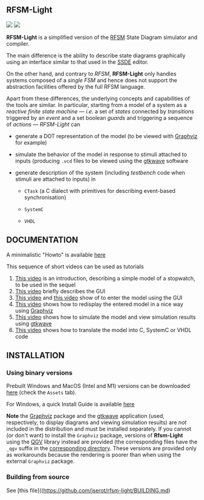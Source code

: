 ## RFSM-Light 

![](./doc/snapshot.png)
![](./doc/wave.png)

**RFSM-Light** is a simplified version of the [RFSM](https://github.com/jserot/rfsm) State Diagram
simulator and compiler. 

The main difference is the ability to describe state diagrams graphically using an
interface similar to that used in the [SSDE](https://github.com/jserot/ssde) editor.

On the other hand, and contrary to *RFSM*, **RFSM-Light** only handles systems composed of a *single
FSM* and hence does not support the abstraction facilities offered by the full RFSM language.
 
Apart from these differences, the underlying concepts and capabilities of the tools are similar.  In
particular, starting from a model of a system as a *reactive finite state machine* &mdash; *i.e.* a
set of *states* connected by *transitions* triggered by an *event* and a set boolean *guards* and
triggering a sequence of *actions* &mdash; *RFSM-Light* can

- generate a DOT representation of the model (to be viewed with [Graphviz](http://www.graphviz.org) for example)

- simulate the behavior of the model in response to stimuli attached to inputs (producing `.vcd`
files to be viewed using the [gtkwave](http://gtkwave.sourceforge.net) software

- generate description of the system (including *testbench* code when stimuli are attached to
  inputs) in

    - `CTask` (a C dialect with primitives for describing event-based synchronisation)

    - `SystemC`

    - `VHDL` 

## DOCUMENTATION

A minimalistic "Howto" is available
[here](https://github.com/jserot/rfsm-light/blob/master/doc/using.md)

This sequence of short videos can be used as tutorials
1. [This video](https://github.com/jserot/rfsm-light/releases/download/1.3.1/0-Chrono.mov) is an
   introduction, describing a simple model of a stopwatch, to be used in the sequel
2. [This video](https://github.com/jserot/rfsm-light/releases/download/1.3.1/1-Interface.mov) 
   briefly describes the GUI
3. [This video](https://github.com/jserot/rfsm-light/releases/download/1.3.1/2-SaisieModele.mov) and
   [this video](https://github.com/jserot/rfsm-light/releases/download/1.3.1/3-SaisieModele-suite.mov)
   show of to enter the model using the GUI
4. [This video](https://github.com/jserot/rfsm-light/releases/download/1.3.1/4-Visualisation.mov)
   shows how to redisplay the entered model in a nice way using [Graphviz](http://www.graphviz.org)
5. [This video](https://github.com/jserot/rfsm-light/releases/download/1.3.1/5-Simulation.mov) shows
   how to simulate the model and view simulation results using [gtkwave](http://gtkwave.sourceforge.net)
6. [This video](https://github.com/jserot/rfsm-light/releases/download/1.3.1/6-GenerationCode.mov)
   shows how to translate the model into C, SystemC or VHDL code 

## INSTALLATION

### Using binary versions

Prebuilt Windows and MacOS (Intel and M1) versions can be downloaded
[here](https://github.com/jserot/rfsm-light/releases) (check the `Assets` tab).

For Windows, a quick Install Guide is available
[here](https://github.com/jserot/rfsm-light/blob/master/dist/windows/windows-install-guide.pdf)

**Note** the [Graphviz](http://www.graphviz.org) package and the [gtkwave](http://gtkwave.sourceforge.net)
application (used, respectively, to display diagrams and viewing simulation results) are _not_
included in the distribution and must be installed separately. If you cannot (or don't want) to install
the `Graphviz` package, versions of **Rfsm-Light** using the [QGV](https://github.com/nbergont/qgv)
library instead are provided (the corresponding files have the `_qgv` suffix in the [corresponding
directory](https://github.com/jserot/rfsm-light/releases). These versions are provided only as
workarounds because the rendering is poorer than when using the external `Graphviz` package. 

### Building from source 

See [this file]((https://github.com/jserot/rfsm-light/BUILDING.md)
